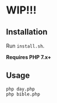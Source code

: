 # WIP!!!

## Installation

Run `install.sh`.

**Requires PHP 7.x+**

## Usage

```
php day.php
php bible.php
```